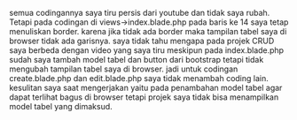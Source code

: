 semua codingannya saya tiru persis dari youtube dan tidak saya rubah.
Tetapi pada codingan di views->index.blade.php pada baris ke 14 saya tetap menuliskan border.
karena jika tidak ada border maka tampilan tabel saya di browser tidak ada garisnya.
saya tidak tahu mengapa pada projek CRUD saya berbeda dengan video yang saya tiru meskipun pada index.blade.php sudah saya tambah model tabel dan button dari bootstrap tetapi tidak mengubah tampilan tabel saya di browser.
jadi untuk codingan create.blade.php dan edit.blade.php saya tidak menambah coding lain.
kesulitan saya saat mengerjakan yaitu pada penambahan model tabel agar dapat terlihat bagus di browser tetapi projek saya tidak bisa menampilkan model tabel yang dimaksud.
